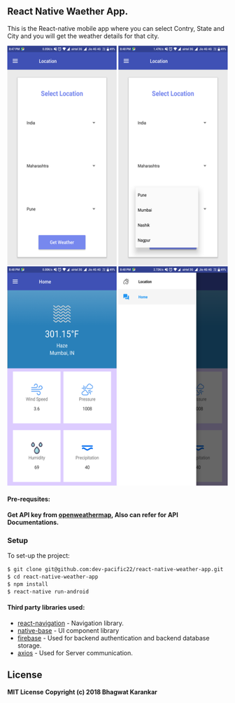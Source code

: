 ## React Native Waether App.

 This is the React-native mobile app where you can select Contry, State and City and you will get the weather details for that city.

<img src="screenshots/Screenshot_2018-09-08-20-47-59-962_com.weatherapp.png" width="250" height="500">
<img src="screenshots/Screenshot_2018-09-08-20-48-08-144_com.weatherapp.png" width="250" height="500">

<img src="screenshots/Screenshot_2018-09-08-20-48-53-556_com.weatherapp.png" width="250" height="500">
<img src="screenshots/Screenshot_2018-09-08-20-48-45-061_com.weatherapp.png" width="250" height="500">


#### Pre-requsites: 
 
**Get API key from [openweathermap](https://api.openweathermap.org/api), Also can refer for API Documentations.**

### Setup
To set-up the project: 
```sh
$ git clone git@github.com:dev-pacific22/react-native-weather-app.git
$ cd react-native-weather-app
$ npm install 
$ react-native run-android
```

#### Third party libraries used: 

* [react-navigation](https://reactnavigation.org/) - Navigation library.
* [native-base](http://nativebase.io) - UI component library
* [firebase](https://console.firebase.google.com) - Used for backend authentication and backend database storage.
* [axios](https://github.com/axios/axios) - Used for Server communication.




License
----
**MIT License**
**Copyright (c) 2018 Bhagwat Karankar**
